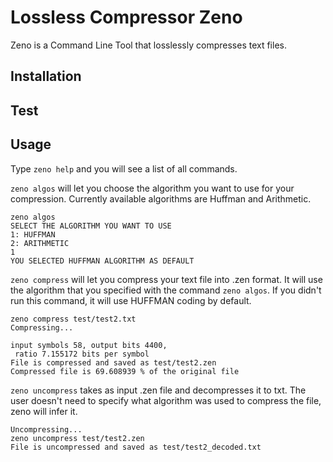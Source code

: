 # Lossless Compressor Zeno
Zeno is a Command Line Tool that losslessly compresses text files.
## Installation
## Test
## Usage
Type ```zeno help``` and you will see a list of all commands.

```zeno algos``` will let you choose the algorithm you want to use for your compression. Currently available algorithms are Huffman and Arithmetic.
```
zeno algos 
SELECT THE ALGORITHM YOU WANT TO USE
1: HUFFMAN
2: ARITHMETIC
1
YOU SELECTED HUFFMAN ALGORITHM AS DEFAULT
```

```zeno compress``` will let you compress your text file into .zen format. It will use the algorithm that you specified with the command ```zeno algos```. If you didn't run this command, it will use HUFFMAN coding by default.
```
zeno compress test/test2.txt
Compressing...

input symbols 58, output bits 4400,
 ratio 7.155172 bits per symbol
File is compressed and saved as test/test2.zen
Compressed file is 69.608939 % of the original file
```

```zeno uncompress``` takes as input .zen file and decompresses it to txt. The user doesn't need to specify what algorithm was used to compress the file, zeno will infer it.
```
Uncompressing...
zeno uncompress test/test2.zen
File is uncompressed and saved as test/test2_decoded.txt
```